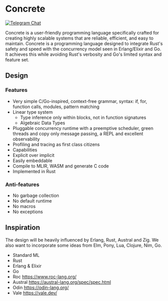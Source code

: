 # Concrete
[![Telegram Chat][tg-badge]][tg-url]

[tg-badge]: https://img.shields.io/endpoint?url=https%3A%2F%2Ftg.sumanjay.workers.dev%2Fconcrete_proglang%2F&logo=telegram&label=chat&color=neon
[tg-url]: https://t.me/concrete_proglang

Concrete is a user-friendly programming language specifically crafted for creating highly scalable systems that are reliable, efficient, and easy to maintain. Concrete is a programming language designed to integrate Rust's safety and speed with the concurrency model seen in Erlang/Elixir and Go. It achieves this while avoiding Rust's verbosity and Go's limited syntax and feature set.


## Design

### Features
- Very simple C/Go-inspired, context-free grammar, syntax: if, for, function calls, modules, pattern matching
- Linear type system
    - Type inference only within blocks, not in function signatures
    - Algebraic Data Types
- Pluggable concurrency runtime with a preemptive scheduler, green threads and copy only message passing, a REPL and excellent observability
- Profiling and tracing as first class citizens
- Capabilities
- Explicit over implicit
- Easily embeddable
- Compile to MLIR, WASM and generate C code
- Implemented in Rust

### Anti-features
- No garbage collection
- No default runtime
- No macros
- No exceptions

## Inspiration
The design will be heavily influenced by Erlang, Rust, Austral and Zig. We also want to incorporate some ideas from Elm, Pony, Lua, Clojure, Nim, Go.

- Standard ML
- Rust
- Erlang & Elixir
- Go
- Roc https://www.roc-lang.org/
- Austral https://austral-lang.org/spec/spec.html
- Odin https://odin-lang.org/
- Vale https://vale.dev/
